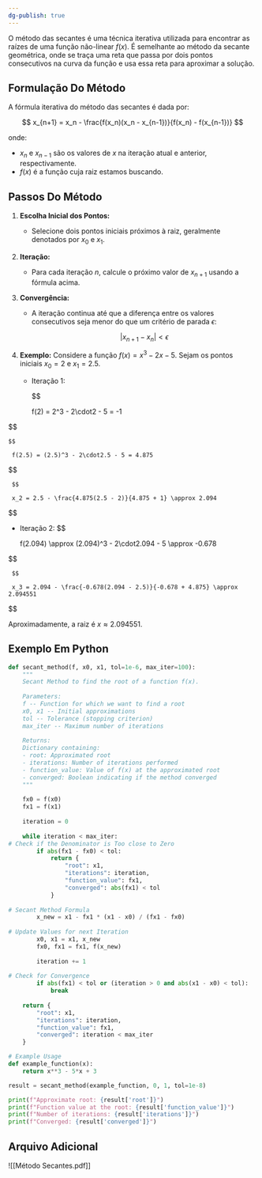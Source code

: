 ```yaml
---
dg-publish: true
---
```


O método das secantes é uma técnica iterativa utilizada para encontrar as raízes de uma função não-linear $f(x)$. É semelhante ao método da secante geométrica, onde se traça uma reta que passa por dois pontos consecutivos na curva da função e usa essa reta para aproximar a solução.

## Formulação Do Método

A fórmula iterativa do método das secantes é dada por:

$$
x_{n+1} = x_n - \frac{f(x_n)(x_n - x_{n-1})}{f(x_n) - f(x_{n-1})}
$$

onde:

- $x_n$ e $x_{n-1}$ são os valores de $x$ na iteração atual e anterior, respectivamente.
- $f(x)$ é a função cuja raiz estamos buscando.

## Passos Do Método

1. **Escolha Inicial dos Pontos:**
   - Selecione dois pontos iniciais próximos à raiz, geralmente denotados por $x_0$ e $x_1$.

2. **Iteração:**
   - Para cada iteração $n$, calcule o próximo valor de $x_{n+1}$ usando a fórmula acima.

3. **Convergência:**
   - A iteração continua até que a diferença entre os valores consecutivos seja menor do que um critério de parada $\epsilon$:

     $$
 |x_{n+1} - x_n| < \epsilon
$$

4. **Exemplo:**
   Considere a função $f(x) = x^3 - 2x - 5$. Sejam os pontos iniciais $x_0 = 2$ e $x_1 = 2.5$.

   - Iteração 1:

     $$

     f(2) = 2^3 - 2\cdot2 - 5 = -1


$$

    $$

     f(2.5) = (2.5)^3 - 2\cdot2.5 - 5 = 4.875
     
$$

     $$

     x_2 = 2.5 - \frac{4.875(2.5 - 2)}{4.875 + 1} \approx 2.094
     

$$

   - Iteração 2:
     $$

     f(2.094) \approx (2.094)^3 - 2\cdot2.094 - 5 \approx -0.678
     
$$

     $$

     x_3 = 2.094 - \frac{-0.678(2.094 - 2.5)}{-0.678 + 4.875} \approx 2.094551
     

$$

   Aproximadamente, a raiz é $x \approx 2.094551$.

## Exemplo Em Python

```python
def secant_method(f, x0, x1, tol=1e-6, max_iter=100):
    """
    Secant Method to find the root of a function f(x).
    
    Parameters:
    f -- Function for which we want to find a root
    x0, x1 -- Initial approximations
    tol -- Tolerance (stopping criterion)
    max_iter -- Maximum number of iterations
    
    Returns:
    Dictionary containing:
    - root: Approximated root
    - iterations: Number of iterations performed
    - function_value: Value of f(x) at the approximated root
    - converged: Boolean indicating if the method converged
    """
    
    fx0 = f(x0)
    fx1 = f(x1)
    
    iteration = 0
    
    while iteration < max_iter:
# Check if the Denominator is Too close to Zero
        if abs(fx1 - fx0) < tol:
            return {
                "root": x1,
                "iterations": iteration,
                "function_value": fx1,
                "converged": abs(fx1) < tol
            }
        
# Secant Method Formula
        x_new = x1 - fx1 * (x1 - x0) / (fx1 - fx0)
        
# Update Values for next Iteration
        x0, x1 = x1, x_new
        fx0, fx1 = fx1, f(x_new)
        
        iteration += 1
        
# Check for Convergence
        if abs(fx1) < tol or (iteration > 0 and abs(x1 - x0) < tol):
            break
    
    return {
        "root": x1,
        "iterations": iteration,
        "function_value": fx1,
        "converged": iteration < max_iter
    }

# Example Usage
def example_function(x):
    return x**3 - 5*x + 3

result = secant_method(example_function, 0, 1, tol=1e-8)

print(f"Approximate root: {result['root']}")
print(f"Function value at the root: {result['function_value']}")
print(f"Number of iterations: {result['iterations']}")
print(f"Converged: {result['converged']}")
```

## Arquivo Adicional

![[Método Secantes.pdf]]
